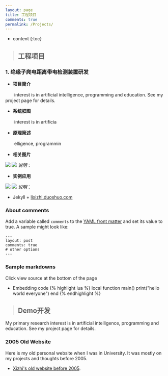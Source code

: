 ```yaml
---
layout: page
title: 工程项目
comments: true
permalink: /Projects/
---
```


* content
{:toc}

> ## 工程项目


### 1. 绝缘子爬电距离带电检测装置研发

* __项目简介__

　　interest is in artificial intelligence, programming and education. See my project page for details.
* __系统框图__

　　interest is in artificia
* __原理简述__

　　elligence, programmin
* __相关图片__

![](https://guides.github.com/activities/hello-world/branching.png)
![](https://guides.github.com/activities/hello-world/branching.png)
_说明_：
* __实例应用__

![](https://guides.github.com/activities/hello-world/branching.png)
![](https://guides.github.com/activities/hello-world/branching.png)
_说明_：

* Jekyll + [lixizhi.duoshuo.com](http://lixizhi.duoshuo.com/admin/)

### About comments
Add a variable called `comments` to the [YAML front matter](http://jekyllrb.com/docs/frontmatter/) and set its value to true. A sample might look like:

    ---
    layout: post
    comments: true
    # other options
    ---

### Sample markdowns
Click view source at the bottom of the page

* Embedding code
{% highlight lua %}
local function main()
	print("hello world everyone")
end
{% endhighlight %}


> ## Demo开发

My primary research interest is in artificial intelligence, programming and education. See my project page for details.


### 2005 Old Website 
Here is my old personal website when I was in University. It was mostly on my projects and thoughts before 2005.

* [Xizhi's old website before 2005](/oldsite2005/index.htm). 

